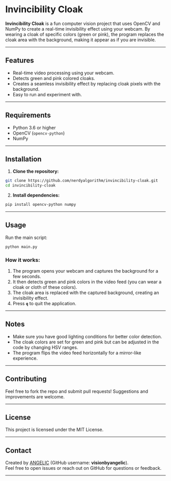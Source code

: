 # Invincibility Cloak


**Invincibility Cloak** is a fun computer vision project that uses OpenCV and NumPy to create a real-time invisibility effect using your webcam. By wearing a cloak of specific colors (green or pink), the program replaces the cloak area with the background, making it appear as if you are invisible.

---

## Features

- Real-time video processing using your webcam.
- Detects green and pink colored cloaks.
- Creates a seamless invisibility effect by replacing cloak pixels with the background.
- Easy to run and experiment with.

---

## Requirements

- Python 3.6 or higher
- OpenCV (`opencv-python`)
- NumPy

---

## Installation

1. **Clone the repository:**

```bash
git clone https://github.com/nerdyalgorithm/invincibility-cloak.git
cd invincibility-cloak
```

2. **Install dependencies:**

```bash
pip install opencv-python numpy
```

---

## Usage

Run the main script:

```bash
python main.py
```

### How it works:

1. The program opens your webcam and captures the background for a few seconds.
2. It then detects green and pink colors in the video feed (you can wear a cloak or cloth of these colors).
3. The cloak area is replaced with the captured background, creating an invisibility effect.
4. Press **`q`** to quit the application.

---

## Notes

- Make sure you have good lighting conditions for better color detection.
- The cloak colors are set for green and pink but can be adjusted in the code by changing HSV ranges.
- The program flips the video feed horizontally for a mirror-like experience.

---

## Contributing

Feel free to fork the repo and submit pull requests! Suggestions and improvements are welcome.

---

## License

This project is licensed under the MIT License.

---

## Contact

Created by [ANGELIC](https://github.com/visionbyangelic) (GitHub username: **visionbyangelic**).  
Feel free to open issues or reach out on GitHub for questions or feedback.

---
